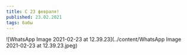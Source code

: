 ```yaml
---
title: С 23 февраля!
published: 23.02.2021
tags: бабы
---
```


![WhatsApp Image 2021-02-23 at 12.39.23](../content/WhatsApp Image 2021-02-23 at 12.39.23.jpeg)